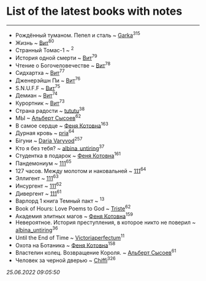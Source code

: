 # List of the latest books with notes
---

* Рождённый туманом. Пепел и сталь ~ [Garka](users/115/115753719718250012620-google)<sup>315</sup>
* Жизнь ~ [Вит](users/300/300273923-vkontakte)<sup>80</sup>
* Странный Томас-1 ~ [](users/100/100097069456712612136-google)<sup>2</sup>
* История одной смерти ~ [Вит](users/300/300273923-vkontakte)<sup>79</sup>
* Чтение о Богочеловечестве ~ [Вит](users/300/300273923-vkontakte)<sup>78</sup>
* Сидхартха ~ [Вит](users/300/300273923-vkontakte)<sup>77</sup>
* Дженерэйшн Пи ~ [Вит](users/300/300273923-vkontakte)<sup>76</sup>
* S.N.U.F.F ~ [Вит](users/300/300273923-vkontakte)<sup>75</sup>
* Демиан ~ [Вит](users/300/300273923-vkontakte)<sup>74</sup>
* Курортник ~ [Вит](users/300/300273923-vkontakte)<sup>73</sup>
* Страна радости ~ [tututu](users/135/135685382-vkontakte)<sup>38</sup>
* МЫ ~ [Альберт Сысоев](users/474/47446642-vkontakte)<sup>62</sup>
* В самое сердце ~ [Феня Котовна](users/109/109746193906459706720-google)<sup>163</sup>
* Дурная кровь ~ [pria](users/128/128917939-vkontakte)<sup>64</sup>
* Бігуни ~ [Daria Varyvod](users/829/829893410524253-facebook)<sup>257</sup>
* Кто я без тебя? ~ [albina_untiring](users/257/2579695-vkontakte)<sup>37</sup>
* Студентка в подарок ~ [Феня Котовна](users/109/109746193906459706720-google)<sup>161</sup>
* Пандемониум ~ [111](users/309/309238388536274478-mailru)<sup>65</sup>
* 127 часов. Между молотом и наковальней ~ [111](users/309/309238388536274478-mailru)<sup>64</sup>
* Эллигент ~ [111](users/309/309238388536274478-mailru)<sup>63</sup>
* Инсургент ~ [111](users/309/309238388536274478-mailru)<sup>62</sup>
* Дивергент ~ [111](users/309/309238388536274478-mailru)<sup>61</sup>
* Варлорд 1 книга Темный пакт ~ [](users/101/101923253879668330026-google)<sup>13</sup>
* Book of Hours: Love Poems to God ~ [Triste](users/517/5175580462988229760-mailru)<sup>62</sup>
* Академия элитных магов ~ [Феня Котовна](users/109/109746193906459706720-google)<sup>159</sup>
* Невероятное. История преступления, в которое никто не поверил ~ [albina_untiring](users/257/2579695-vkontakte)<sup>36</sup>
* Until the End of Time ~ [Victoriaperfectum](users/117/117396356938980769291-google)<sup>11</sup>
* Охота на Ботаника ~ [Феня Котовна](users/109/109746193906459706720-google)<sup>158</sup>
* Властелин колец. Возвращение Короля. ~ [Альберт Сысоев](users/474/47446642-vkontakte)<sup>61</sup>
* Человек за черной дверью ~ [Chiffi](users/105/105831994080785626680-google)<sup>326</sup>


_25.06.2022 09:05:50_
